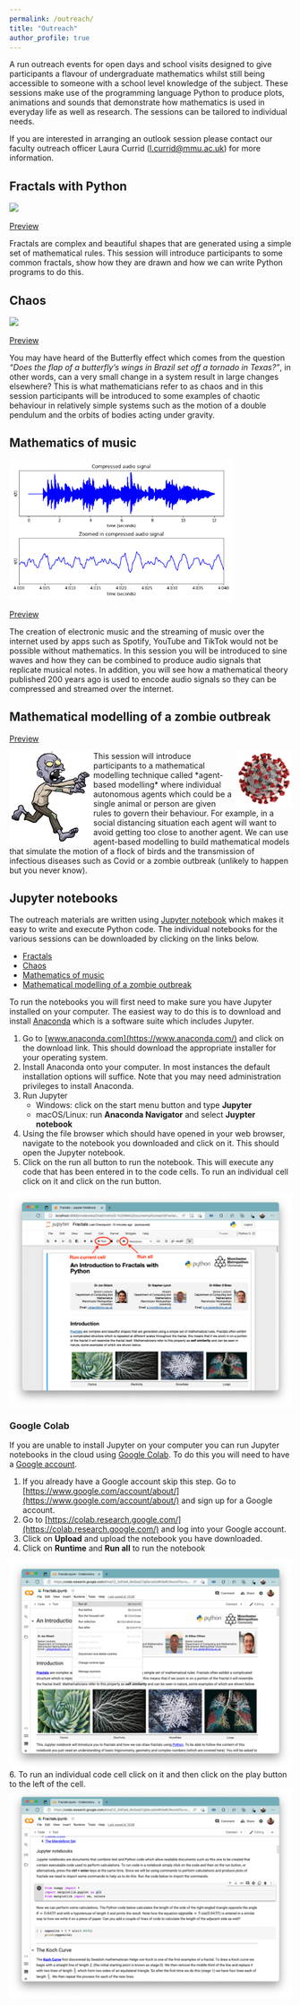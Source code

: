 ```yaml
---
permalink: /outreach/
title: "Outreach"
author_profile: true
---
```


A run outreach events for open days and school visits designed to give participants a flavour of undergraduate mathematics whilst still being accessible to someone with a school level knowledge of the subject. These sessions make use of the programming language Python to produce plots, animations and sounds that demonstrate how mathematics is used in everyday life as well as research. The sessions can be tailored to individual needs.

If you are interested in arranging an outlook session please contact our faculty outreach officer Laura Currid ([l.currid@mmu.ac.uk](mailto:l.currid@mmu.ac.uk)) for more information.

## Fractals with Python

<p float="center">
  <img src="https://upload.wikimedia.org/wikipedia/commons/thumb/a/a4/Mandel_zoom_11_satellite_double_spiral.jpg/640px-Mandel_zoom_11_satellite_double_spiral.jpg" width="400"/>
</p>

[Preview](../files/outreach/fractals_notebook.html)

Fractals are complex and beautiful shapes that are generated using a simple set of mathematical rules. This session will introduce participants to some common fractals, show how they are drawn and how we can write Python programs to do this.

## Chaos

<p float="center">
  <img src="https://scipython.com/static/media/blog/lorenz/lorenz2.png" width="400"/>
</p>

[Preview](../files/outreach/chaos_notebook.html)

You may have heard of the Butterfly effect which comes from the question *“Does the flap of a butterfly’s wings in Brazil set off a tornado in Texas?”*, in other words, can a very small change in a system result in large changes elsewhere? This is what mathematicians refer to as chaos and in this session participants will be introduced to some examples of chaotic behaviour in relatively simple systems such as the motion of a double pendulum and the orbits of bodies acting under gravity.  

## Mathematics of music

<p float="center">
  <img src="../images/signal.png" width="400"/>
</p>

[Preview](../files/outreach/music_notebook.html)

The creation of electronic music and the streaming of music over the internet used by apps such as Spotify, YouTube and TikTok would not be possible without mathematics. In this session you will be introduced to sine waves and how they can be combined to produce audio signals that replicate musical notes. In addition, you will see how a mathematical theory published 200 years ago is used to encode audio signals so they can be compressed and streamed over the internet.

## Mathematical modelling of a zombie outbreak

[Preview](../files/outreach/zombie_notebook.html)

<img src="https://raw.githubusercontent.com/jonshiach/outreach/main/Zombie/images/running zombie.png" width=150 align="left">
<img src="https://raw.githubusercontent.com/jonshiach/outreach/main/Zombie/images/covid.png" align=right width=100>
This session will introduce participants to a mathematical modelling technique called *agent-based modelling* where individual autonomous agents which could be a single animal or person are given rules to govern their behaviour. For example, in a social distancing situation each agent will want to avoid getting too close to another agent. We can use agent-based modelling to build mathematical models that simulate the motion of a flock of birds and the transmission of infectious diseases such as Covid or a zombie outbreak (unlikely to happen but you never know). 

## Jupyter notebooks

The outreach materials are written using [Jupyter notebook](https://jupyter.org/) which makes it easy to write and execute Python code. The individual notebooks for the various sessions can be downloaded by clicking on the links below.

- [Fractals](../files/outreach/Fractals.ipynb)
- [Chaos](../files/outreach/Chaos.zip)
- [Mathematics of music](../files/outreach/Music.zip)
- [Mathematical modelling of a zombie outbreak](../files/outreach/Zombie.ipynb)

To run the notebooks you will first need to make sure you have Jupyter installed on your computer. The easiest way to do this is to download and install [Anaconda](https://www.anaconda.com/) which is a software suite which includes Jupyter.

1. Go to [www.anaconda.com](https://www.anaconda.com/) and click on the download link. This should download the appropriate installer for your operating system.
2. Install Anaconda onto your computer. In most instances the default installation options will suffice. Note that you may need administration privileges to install Anaconda.
3. Run Jupyter
    - Windows: click on the start menu button and type **Jupyter**
    - macOS/Linux: run **Anaconda Navigator** and select **Juypter notebook**
4. Using the file browser which should have opened in your web browser, navigate to the notebook you downloaded and click on it. This should open the Jupyter notebook.
5. Click on the run all button to run the notebook. This will execute any code that has been entered in to the code cells. To run an individual cell click on it and click on the run button.

<img src="../images/jupyter_notebook.png" align=center>

### Google Colab

If you are unable to install Jupyter on your computer you can run Jupyter notebooks in the cloud using [Google Colab](https://colab.research.google.com/). To do this you will need to have a [Google account](https://www.google.com/account/about/).

1. If you already have a Google account skip this step. Go to [https://www.google.com/account/about/](https://www.google.com/account/about/) and sign up for a Google account.
2. Go to [https://colab.research.google.com/](https://colab.research.google.com/) and log into your Google account.
3. Click on **Upload** and upload the notebook you have downloaded.
4. Click on **Runtime** and **Run all** to run the notebook
<img src="../images/colab_1.png" align=center>
6. To run an individual code cell click on it and then click on the play button to the left of the cell. 
<img src="../images/colab_2.png" align=center>
